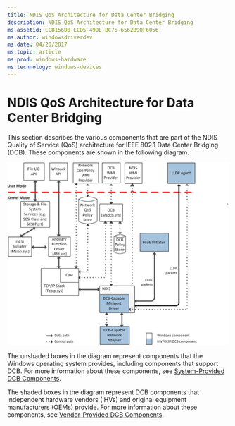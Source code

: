 ```yaml
---
title: NDIS QoS Architecture for Data Center Bridging
description: NDIS QoS Architecture for Data Center Bridging
ms.assetid: ECB156D8-ECD5-49DE-BC75-6562B90F6056
ms.author: windowsdriverdev
ms.date: 04/20/2017
ms.topic: article
ms.prod: windows-hardware
ms.technology: windows-devices
---
```


# NDIS QoS Architecture for Data Center Bridging


This section describes the various components that are part of the NDIS Quality of Service (QoS) architecture for IEEE 802.1 Data Center Bridging (DCB). These components are shown in the following diagram.

![device installation components](images/dcb.png)

The unshaded boxes in the diagram represent components that the Windows operating system provides, including components that support DCB. For more information about these components, see [System-Provided DCB Components](system-provided-dcb-components.md).

The shaded boxes in the diagram represent DCB components that independent hardware vendors (IHVs) and original equipment manufacturers (OEMs) provide. For more information about these components, see [Vendor-Provided DCB Components](vendor-provided-dcb-components.md).

 

 





